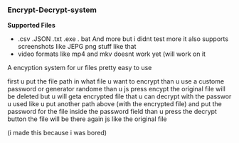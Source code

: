 ### Encrypt-Decrypt-system ### 

**Supported Files**
- .csv .JSON .txt .exe . bat And more but i didnt test more it also supports screenshots like JEPG png stuff like that
- video formats like mp4 and mkv doesnt work yet (will work on it 

A encyption system for ur files pretty easy to use


first u put the file path in what file u want to encrypt than u use a custome password or generator randome than u js press encypt the original file will be deleted but u will geta encrypted file that u can decrypt with the passwor u used like u put another path above (with the encrypted file) and put the password for the file inside the password field than u press the decrypt button the file will be there again js like the original file 

(i made this because i was bored) 

